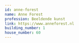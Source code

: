 ```yaml
---
id: anne-forest
name: Anne Forest
profession: Beeldende kunst
link: https://www.anneforest.nl
building_number: 1
house_number: 60
---
```

